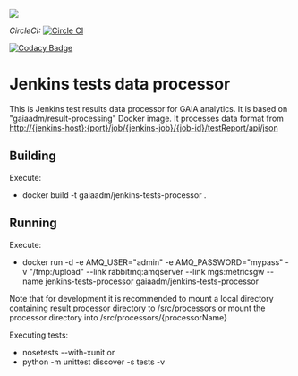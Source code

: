 [![](https://badge.imagelayers.io/gaiaadm/jenkins-tests-processor:latest.svg)](https://imagelayers.io/?images=gaiaadm/jenkins-tests-processor:latest 'Get your own badge on imagelayers.io')

*CircleCI:* [![Circle CI](https://circleci.com/gh/gaia-adm/jenkins-tests-processor.svg?style=svg)](https://circleci.com/gh/gaia-adm/jenkins-tests-processor)

[![Codacy Badge](https://api.codacy.com/project/badge/grade/e4cb719b791c4f669bcff93293039483)](https://www.codacy.com/app/alexei-led/jenkins-tests-processor)

# Jenkins tests data processor

This is Jenkins test results data processor for GAIA analytics. It is based on "gaiaadm/result-processing" Docker image. It processes data format from <a href="http://{jenkins-host}:{port}/job/{jenkins-job}/{job-id}/testReport/api/json">http://{jenkins-host}:{port}/job/{jenkins-job}/{job-id}/testReport/api/json</a>

## Building

Execute:
- docker build -t gaiaadm/jenkins-tests-processor .

## Running

Execute:
- docker run -d -e AMQ_USER="admin" -e AMQ_PASSWORD="mypass" -v "/tmp:/upload" --link rabbitmq:amqserver --link mgs:metricsgw --name jenkins-tests-processor gaiaadm/jenkins-tests-processor

Note that for development it is recommended to mount a local directory containing result processor directory to /src/processors or mount the processor directory into /src/processors/{processorName}

Executing tests:
- nosetests --with-xunit
or
- python -m unittest discover -s tests -v
